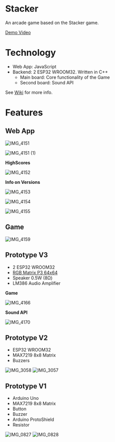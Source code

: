 # Stacker
An arcade game based on the Stacker game.

[Demo Video](https://www.youtube.com/watch?v=SjYPV-ttLqc)


# Technology
- Web App: JavaScript
- Backend: 2 ESP32 WROOM32. Written in C++
  - Main board: Core functionality of the Game
  - Second board: Sound API

See [Wiki](https://github.com/DPigeon/Stacker/wiki) for more info.
 
# Features
## Web App

![IMG_4151](https://github.com/user-attachments/assets/febf7e00-4677-4d24-9183-54d0be7c4dc6)

![IMG_4151 (1)](https://github.com/user-attachments/assets/b9a1c084-e000-4814-8123-5f89c041abc0)

**HighScores**

![IMG_4152](https://github.com/user-attachments/assets/422fc911-8664-41e9-8508-a8aeae9966b5)

**Info on Versions**

![IMG_4153](https://github.com/user-attachments/assets/69b561cb-84cf-4acc-9d71-e3975e6a1810)

![IMG_4154](https://github.com/user-attachments/assets/0e3b5f52-9ff0-4f26-acbb-0552cf5832e0)

![IMG_4155](https://github.com/user-attachments/assets/f517464f-52dd-4a28-b672-0cb0b6fd2928)

## Game
![IMG_4159](https://github.com/user-attachments/assets/92130ed2-ea29-4c59-aacc-dffb21c92db2)

## Prototype V3
- 2 ESP32 WROOM32
- [RGB Matrix P3 64x64](https://www.waveshare.com/wiki/RGB-Matrix-P3-64x64)
- Speaker 0.5W (8Ω)
- LM386 Audio Amplifier

**Game**

![IMG_4166](https://github.com/user-attachments/assets/fa7c5365-227f-4762-ac57-586ccb4e5363)

**Sound API**

![IMG_4170](https://github.com/user-attachments/assets/826c610a-6129-4e6e-a47e-be8d5db8dcc1)

## Prototype V2
- ESP32 WROOM32
- MAX7219 8x8 Matrix
- Buzzers

![IMG_3058](https://github.com/user-attachments/assets/467367c0-fd89-4c2f-a507-dac21a91a46a)
![IMG_3057](https://github.com/user-attachments/assets/3ed87742-84d0-46af-9835-f1795b3b4a82)

## Prototype V1
- Arduino Uno
- MAX7219 8x8 Matrix
- Button
- Buzzer
- Arduino ProtoShield
- Resistor

![IMG_0827](https://github.com/user-attachments/assets/31236a9c-fc5b-471d-82a1-cdc4178ee254)
![IMG_0828](https://github.com/user-attachments/assets/e2cd47a4-061b-4d3e-82dd-378f0d6f0876)
